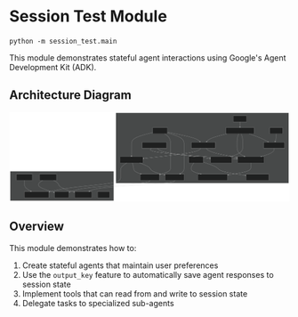 # Session Test Module

    python -m session_test.main

This module demonstrates stateful agent interactions using Google's Agent Development Kit (ADK).

## Architecture Diagram

![Session Test Architecture](./session_test_diagram.svg)

## Overview

This module demonstrates how to:
1. Create stateful agents that maintain user preferences
2. Use the `output_key` feature to automatically save agent responses to session state
3. Implement tools that can read from and write to session state
4. Delegate tasks to specialized sub-agents
